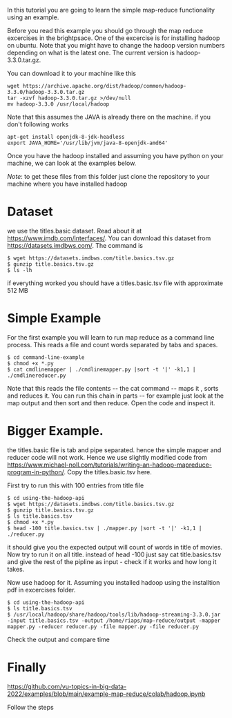 In this tutorial you are going to learn the simple map-reduce functionality using an example. 

Before you read this example you should go through the map reduce excercises in the brightpsace.
One of the excercise is for installing hadoop on ubuntu. Note that you might have to change the hadoop version numbers depending on what is the latest one.
The current version is hadoop-3.3.0.tar.gz.

You can download it to your machine like this

```
wget https://archive.apache.org/dist/hadoop/common/hadoop-3.3.0/hadoop-3.3.0.tar.gz
tar -xzvf hadoop-3.3.0.tar.gz >/dev/null
mv hadoop-3.3.0 /usr/local/hadoop
```

Note that this assumes the JAVA is already there on the machine. if you don't following works

```
apt-get install openjdk-8-jdk-headless
export JAVA_HOME='/usr/lib/jvm/java-8-openjdk-amd64'

```

Once you have the hadoop installed and assuming you have python on your machine, we can look at the examples below.

*Note*: to get these files from this folder just clone the repository to your machine where you have installed hadoop

# Dataset

we use the titles.basic dataset. Read about it at https://www.imdb.com/interfaces/. You can download this dataset from https://datasets.imdbws.com/.
The command is

```
$ wget https://datasets.imdbws.com/title.basics.tsv.gz
$ gunzip title.basics.tsv.gz
$ ls -lh
```

if everything worked you should have a titles.basic.tsv file with approximate 512 MB

# Simple Example

For the first example you will learn to run map reduce as a command line process. This reads a file and count words separated by tabs and spaces.

```
$ cd command-line-example
$ chmod +x *.py
$ cat cmdlinemapper | ./cmdlinemapper.py |sort -t '|' -k1,1 | ./cmdlinereducer.py
```

Note that this reads the file contents -- the cat command -- maps it , sorts and reduces it. You can run this chain in parts -- for example just look at the map output and then sort and then reduce. Open the code and inspect it.


# Bigger Example.

the titles.basic file is tab and pipe separated. hence the simple mapper and reducer code will not work. Hence we use slightly modified code from https://www.michael-noll.com/tutorials/writing-an-hadoop-mapreduce-program-in-python/. Copy the titles.basic.tsv here.

First try to run this with 100 entries from title file

```
$ cd using-the-hadoop-api
$ wget https://datasets.imdbws.com/title.basics.tsv.gz
$ gunzip title.basics.tsv.gz
$ ls title.basics.tsv
$ chmod +x *.py
$ head -100 title.basics.tsv | ./mapper.py |sort -t '|' -k1,1 | ./reducer.py
```

it should give you the expected output will count of words in title of movies. Now try to run it on all title. instead of head -100 just say cat title.basics.tsv and give the rest of the pipline as input - check if it works and how long it takes.

Now use hadoop for it. Assuming you installed hadoop using the installtion pdf in excercises folder.

```
$ cd using-the-hadoop-api
$ ls title.basics.tsv
$ /usr/local/hadoop/share/hadoop/tools/lib/hadoop-streaming-3.3.0.jar -input title.basics.tsv -output /home/riaps/map-reduce/output -mapper mapper.py -reducer reducer.py -file mapper.py -file reducer.py 
```

Check the output and compare time

# Finally 

https://github.com/vu-topics-in-big-data-2022/examples/blob/main/example-map-reduce/colab/hadoop.ipynb 

Follow the steps
